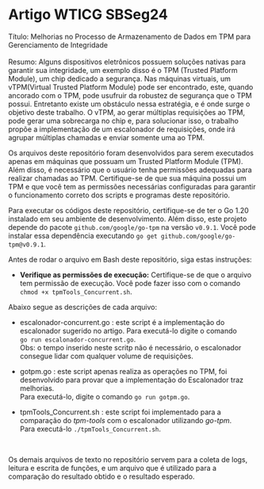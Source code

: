 # Artigo WTICG SBSeg24
Título: Melhorias no Processo de Armazenamento de Dados em TPM para Gerenciamento de Integridade <br>
<br>
Resumo: Alguns dispositivos eletrônicos possuem soluções nativas para garantir sua integridade, um exemplo disso é o TPM (Trusted Platform Module), um chip dedicado a segurança. Nas máquinas virtuais, um vTPM(Virtual Trusted Platform Module) pode ser encontrado, este, quando ancorado com o TPM, pode usufruir da robustez de segurança que o TPM possui. Entretanto existe um obstáculo nessa estratégia, e é onde surge o objetivo deste trabalho. O vTPM, ao gerar múltiplas requisições ao TPM, pode gerar uma sobrecarga no chip e, para solucionar isso, o trabalho propõe a implementação de um escalonador de requisições, onde irá agrupar múltiplas chamadas e enviar somente uma ao TPM.
<br>

Os arquivos deste repositório foram desenvolvidos para serem executados apenas em máquinas que possuam um Trusted Platform Module (TPM). Além disso, é necessário que o usuário tenha permissões adequadas para realizar chamadas ao TPM. Certifique-se de que sua máquina possui um TPM e que você tem as permissões necessárias configuradas para garantir o funcionamento correto dos scripts e programas deste repositório.


Para executar os códigos deste repositório, certifique-se de ter o Go 1.20 instalado em seu ambiente de desenvolvimento. Além disso, este projeto depende do pacote `github.com/google/go-tpm` na versão `v0.9.1`. Você pode instalar essa dependência executando `go get github.com/google/go-tpm@v0.9.1`.
<br>


Antes de rodar o arquivo em Bash deste repositório, siga estas instruções:
- **Verifique as permissões de execução:** Certifique-se de que o arquivo tem permissão de execução. Você pode fazer isso com o comando <br> `chmod +x tpmTools_Concurrent.sh`.


Abaixo segue as descrições de cada arquivo:

- escalonador-concurrent.go : este script é a implementação do escalonador sugerido no artigo. Para executá-lo digite o comando <br>  ```go run escalonador-concurrent.go```.<br>
   Obs: o tempo inserido neste scritp não é necessário, o escalonador consegue lidar com qualquer volume de requisições.
  
- gotpm.go : este script apenas realiza as operações no TPM, foi desenvolvido para provar que a implementação do Escalonador traz melhorias. <br> Para executá-lo, digite o comando ```go run gotpm.go```.
  
- tpmTools_Concurrent.sh : este script foi implementado para a comparação do _tpm-tools_ com o escalonador utilizando _go-tpm_. <br> Para executá-lo ```./tpmTools_Concurrent.sh```.
<br>

Os demais arquivos de texto no repositório servem para a coleta de logs, leitura e escrita de funções, e um arquivo que é utilizado para a comparação do resultado obtido e o resultado esperado.
